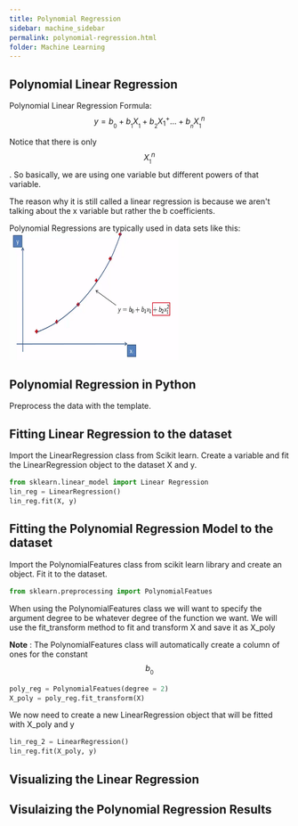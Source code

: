 ```yaml
---
title: Polynomial Regression
sidebar: machine_sidebar
permalink: polynomial-regression.html
folder: Machine Learning
---
```

<script src="https://cdnjs.cloudflare.com/ajax/libs/mathjax/2.7.0/MathJax.js?config=TeX-AMS-MML_HTMLorMML" type="text/javascript"></script>

## Polynomial Linear Regression 

Polynomial Linear Regression Formula: $$y= b_{_0} + b_{_1}X_{_1} + b_{_2}X{_1}^ + ... + b_{_n}X_{_1}^n$$

Notice that there is only $$X_{_1}^n$$. So basically, we are using one variable but different powers of that variable.

The reason why it is still called a linear regression is because we aren't talking about the x variable but rather the b coefficients.

Polynomial Regressions are typically used in data sets like this:
<img src="\images\machine-learning\regression\prgraph.png" alt="Mountain View" style="width:304px;height:228px;">

## Polynomial Regression in Python 

Preprocess the data with the template.

## Fitting Linear Regression to the dataset

Import the LinearRegression class from Scikit learn. Create a variable and fit the LinearRegression object to the dataset X and y.

~~~ python
from sklearn.linear_model import Linear Regression
lin_reg = LinearRegression()
lin_reg.fit(X, y)
~~~

## Fitting the Polynomial Regression Model to the dataset

Import the PolynomialFeatures class from scikit learn library and create an object. Fit it to the dataset.

~~~python 
from sklearn.preprocessing import PolynomialFeatues
~~~

When using the PolynomialFeatures class we will want to specify the argument degree to be whatever degree of the function we want.
We will use the fit_transform method to fit and transform X and save it as X_poly

**Note** : The PolynomialFeatures class will automatically create a column of ones for the constant $$b_{_0}$$

~~~python 
poly_reg = PolynomialFeatues(degree = 2)
X_poly = poly_reg.fit_transform(X)
~~~

We now need to create a new LinearRegression object that will be fitted with X_poly and y

~~~python 
lin_reg_2 = LinearRegression()
lin_reg.fit(X_poly, y)
~~~

## Visualizing the Linear Regression


## Visulaizing the Polynomial Regression Results



